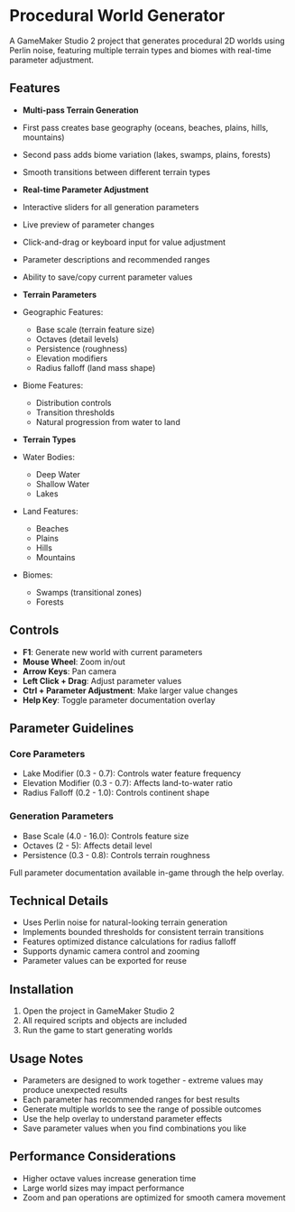 # Procedural World Generator

A GameMaker Studio 2 project that generates procedural 2D worlds using Perlin noise, featuring multiple terrain types and biomes with real-time parameter adjustment.

## Features

- **Multi-pass Terrain Generation**
 - First pass creates base geography (oceans, beaches, plains, hills, mountains)
 - Second pass adds biome variation (lakes, swamps, plains, forests)
 - Smooth transitions between different terrain types

- **Real-time Parameter Adjustment**
 - Interactive sliders for all generation parameters
 - Live preview of parameter changes
 - Click-and-drag or keyboard input for value adjustment
 - Parameter descriptions and recommended ranges
 - Ability to save/copy current parameter values

- **Terrain Parameters**
 - Geographic Features:
   - Base scale (terrain feature size)
   - Octaves (detail levels)
   - Persistence (roughness)
   - Elevation modifiers
   - Radius falloff (land mass shape)
 - Biome Features:
   - Distribution controls
   - Transition thresholds
   - Natural progression from water to land

- **Terrain Types**
 - Water Bodies:
   - Deep Water
   - Shallow Water
   - Lakes
 - Land Features:
   - Beaches
   - Plains
   - Hills
   - Mountains
 - Biomes:
   - Swamps (transitional zones)
   - Forests

## Controls

- **F1**: Generate new world with current parameters
- **Mouse Wheel**: Zoom in/out
- **Arrow Keys**: Pan camera
- **Left Click + Drag**: Adjust parameter values
- **Ctrl + Parameter Adjustment**: Make larger value changes
- **Help Key**: Toggle parameter documentation overlay

## Parameter Guidelines

### Core Parameters
- Lake Modifier (0.3 - 0.7): Controls water feature frequency
- Elevation Modifier (0.3 - 0.7): Affects land-to-water ratio
- Radius Falloff (0.2 - 1.0): Controls continent shape

### Generation Parameters
- Base Scale (4.0 - 16.0): Controls feature size
- Octaves (2 - 5): Affects detail level
- Persistence (0.3 - 0.8): Controls terrain roughness

Full parameter documentation available in-game through the help overlay.

## Technical Details

- Uses Perlin noise for natural-looking terrain generation
- Implements bounded thresholds for consistent terrain transitions
- Features optimized distance calculations for radius falloff
- Supports dynamic camera control and zooming
- Parameter values can be exported for reuse

## Installation

1. Open the project in GameMaker Studio 2
2. All required scripts and objects are included
3. Run the game to start generating worlds

## Usage Notes

- Parameters are designed to work together - extreme values may produce unexpected results
- Each parameter has recommended ranges for best results
- Generate multiple worlds to see the range of possible outcomes
- Use the help overlay to understand parameter effects
- Save parameter values when you find combinations you like

## Performance Considerations

- Higher octave values increase generation time
- Large world sizes may impact performance
- Zoom and pan operations are optimized for smooth camera movement